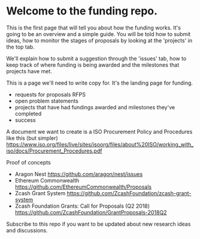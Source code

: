 # Welcome to the funding repo.

This is the first page that will tell you about how the funding works. It's going to be an overview and a simple guide. You will be told how to submit ideas, how to monitor the stages of proposals by looking at the 'projects' in the top tab.

We'll explain how to submit a suggestion through the 'issues' tab, how to keep track of where funding is being awarded and the milestones that projects have met.

This is a page we'll need to write copy for. It's the landing page for funding.

- requests for proposals RFPS
- open problem statements
- projects that have had fundings awarded and milestones they've completed
- success 

A document we want to create is a ISO Procurement Policy and Procedures like this (but simpler)  https://www.iso.org/files/live/sites/isoorg/files/about%20ISO/working_with_iso/docs/Procurement_Procedures.pdf

Proof of concepts
* Aragon Nest https://github.com/aragon/nest/issues
* Ethereum Commonwealth https://github.com/EthereumCommonwealth/Proposals
* Zcash Grant System https://github.com/ZcashFoundation/zcash-grant-system
* Zcash Foundation Grants: Call for Proposals (Q2 2018) https://github.com/ZcashFoundation/GrantProposals-2018Q2

Subscribe to this repo if you want to be updated about new research ideas and discussions.
